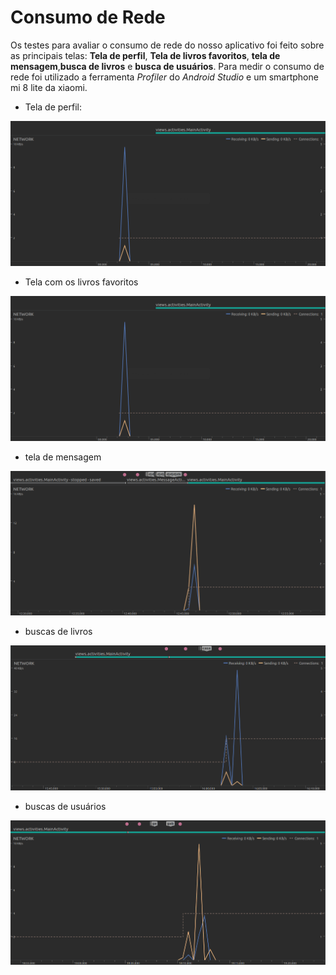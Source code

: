 # Consumo de Rede

Os testes para avaliar o consumo de rede do nosso aplicativo foi feito sobre as principais telas: **Tela de perfil**, 
**Tela de  livros favoritos**, **tela de mensagem**,**busca de livros** e **busca de usuários**. Para medir o consumo 
de rede foi utilizado a ferramenta *Profiler* do *Android Studio* e um smartphone mi 8 lite da xiaomi.

* Tela de perfil:
<img src="img/rede tela de perfil.png" alt="Tela de perfil" />

* Tela com os livros favoritos
<img src="img/rede tela de perfil.png" alt="Tela de livros favoritos" />

* tela de mensagem
<img src="img/rede tela de mensagem.png" alt="Tela de mensagem" />

* buscas de livros
<img src="img/rede tela de buscar livros.png" alt="Tela de livros" />

* buscas de usuários
<img src="img/rede tela de busca de usuario.png" alt="Tela de usuários" />

